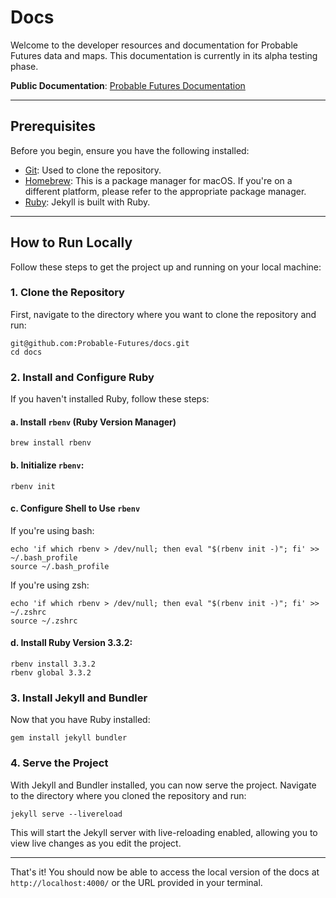 # Docs

Welcome to the developer resources and documentation for Probable Futures data and maps. This documentation is currently in its alpha testing phase.

**Public Documentation**: [Probable Futures Documentation](https://probable-futures.github.io/docs/)

---

## Prerequisites

Before you begin, ensure you have the following installed:

- [Git](https://git-scm.com/downloads): Used to clone the repository.
- [Homebrew](https://brew.sh/): This is a package manager for macOS. If you're on a different platform, please refer to the appropriate package manager.
- [Ruby](https://www.ruby-lang.org/): Jekyll is built with Ruby.

---

## How to Run Locally

Follow these steps to get the project up and running on your local machine:

### 1. Clone the Repository

First, navigate to the directory where you want to clone the repository and run:

```
git@github.com:Probable-Futures/docs.git
cd docs
```

### 2. Install and Configure Ruby

If you haven't installed Ruby, follow these steps:

#### a. Install `rbenv` (Ruby Version Manager)

```
brew install rbenv
```

#### b. Initialize `rbenv`:

```
rbenv init
```

#### c. Configure Shell to Use `rbenv`

If you're using bash:

```
echo 'if which rbenv > /dev/null; then eval "$(rbenv init -)"; fi' >> ~/.bash_profile
source ~/.bash_profile
```

If you're using zsh:

```
echo 'if which rbenv > /dev/null; then eval "$(rbenv init -)"; fi' >> ~/.zshrc
source ~/.zshrc
```

#### d. Install Ruby Version 3.3.2:

```
rbenv install 3.3.2
rbenv global 3.3.2
```

### 3. Install Jekyll and Bundler

Now that you have Ruby installed:

```
gem install jekyll bundler
```

### 4. Serve the Project

With Jekyll and Bundler installed, you can now serve the project. Navigate to the directory where you cloned the repository and run:

```
jekyll serve --livereload
```

This will start the Jekyll server with live-reloading enabled, allowing you to view live changes as you edit the project.

---

That's it! You should now be able to access the local version of the docs at `http://localhost:4000/` or the URL provided in your terminal.
